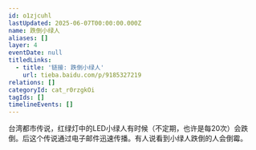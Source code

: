 ```yaml
---
id: o1zjcuhl
lastUpdated: 2025-06-07T00:00:00.000Z
name: 跌倒小绿人
aliases: []
layer: 4
eventDate: null
titledLinks:
  - title: '链接: 跌倒小绿人'
    url: tieba.baidu.com/p/9185327219
relations: []
categoryId: cat_r0rzgkOi
tagIds: []
timelineEvents: []
---
```

台湾都市传说，红绿灯中的LED小绿人有时候（不定期，也许是每20次）会跌倒。后这个传说通过电子邮件迅速传播。有人说看到小绿人跌倒的人会倒霉。
